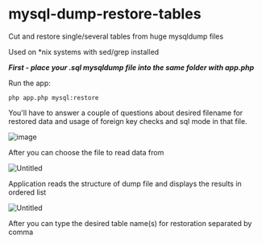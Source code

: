 # mysql-dump-restore-tables
Cut and restore single/several tables from huge mysqldump files

Used on *nix systems with sed/grep installed

_**First - place your .sql mysqldump file into the same folder with app.php**_

Run the app:

``php app.php mysql:restore``

You'll have to answer a couple of questions about desired 
filename for restored data and usage of foreign key checks and sql 
mode in that file.

![image](https://user-images.githubusercontent.com/1381260/201945356-a3da85b3-03b1-4117-ae1a-d32814d9b9af.png)

After you can choose the file to read data from

![Untitled](https://user-images.githubusercontent.com/1381260/201947704-aae4aafe-a0f5-43ad-8110-44aa0974fc6d.png)

Application reads the structure of dump file and displays the results in ordered list

![Untitled](https://user-images.githubusercontent.com/1381260/201948450-b44cfb15-415c-4ce4-af4f-533de857db2c.png)


After you can type the desired table name(s) for restoration separated by comma
